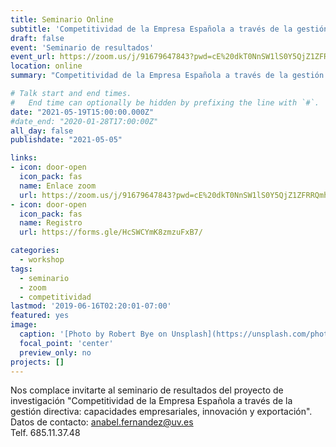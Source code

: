 ```yaml
---
title: Seminario Online 
subtitle: 'Competitividad de la Empresa Española a través de la gestión  directiva'
draft: false
event: 'Seminario de resultados'
event_url: https://zoom.us/j/91679647843?pwd=cE%20dkT0NnSW1lS0Y5QjZ1ZFRRQmhSZz09/
location: online
summary: "Competitividad de la Empresa Española a través de la gestión  directiva"

# Talk start and end times.
#   End time can optionally be hidden by prefixing the line with `#`.
date: "2021-05-19T15:00:00.000Z"
#date_end: "2020-01-28T17:00:00Z"
all_day: false
publishdate: "2021-05-05"

links:
- icon: door-open
  icon_pack: fas
  name: Enlace zoom
  url: https://zoom.us/j/91679647843?pwd=cE%20dkT0NnSW1lS0Y5QjZ1ZFRRQmhSZz09/
- icon: door-open
  icon_pack: fas
  name: Registro
  url: https://forms.gle/HcSWCYmK8zmzuFxB7/

categories:
  - workshop
tags:
  - seminario
  - zoom
  - competitividad
lastmod: '2019-06-16T02:20:01-07:00'
featured: yes
image:
  caption: '[Photo by Robert Bye on Unsplash](https://unsplash.com/photos/R-WtV-QyVnY)'
  focal_point: 'center'
  preview_only: no
projects: []
---
```


Nos complace invitarte al seminario de resultados del proyecto de investigación "Competitividad de la Empresa Española a través de la gestión directiva: capacidades empresariales, innovación y exportación".
Datos de contacto: 
[anabel.fernandez@uv.es](mailto:anabel.fernandez@uv.es)\
Telf. 685.11.37.48